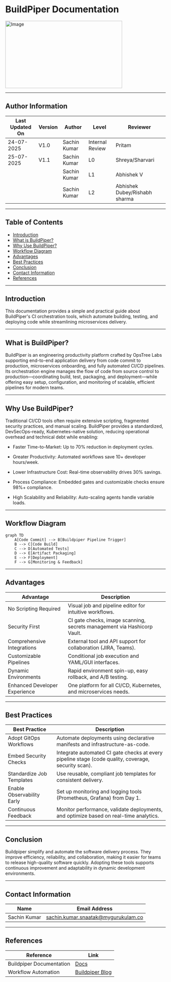# BuildPiper Documentation

<img width="367" height="211" alt="Image" src="https://github.com/user-attachments/assets/f9cce9cb-5914-4223-9de8-2cbdbb4d2f94" />

---
## Author Information
| Last Updated On | Version | Author       | Level           | Reviewer   |
|-----------------|---------|--------------|-----------------|------------|
| 24-07-2025      | V1.0    | Sachin Kumar | Internal Review | Pritam     |
| 25-07-2025      | V1.1    | Sachin Kumar | L0              |Shreya/Sharvari|
|                 |         | Sachin Kumar | L1              | Abhishek V |
|                 |         | Sachin Kumar | L2              | Abhishek Dubey/Rishabh sharma|
---

## Table of Contents
- [Introduction](#introduction)
- [What is BuildPiper?](#what-is-buildpiper)
- [Why Use BuildPiper?](#why-use-buildpiper)
- [Workflow Diagram](#workflow-diagram)
- [Advantages](#advantages)
- [Best Practices](#best-practices)
- [Conclusion](#conclusion)
- [Contact Information](#contact-information)
- [References](#references)
---

## Introduction
This documentation provides a simple and practical guide about BuildPiper's CI orchestration tools, which automate building, testing, and deploying code while streamlining microservices delivery.

---

## What is BuildPiper?
BuildPiper is an engineering productivity platform crafted by OpsTree Labs supporting end-to-end application delivery from code commit to production, microservices onboarding, and fully automated CI/CD pipelines. Its orchestration engine manages the flow of code from source control to production—coordinating build, test, packaging, and deployment—while offering easy setup, configuration, and monitoring of scalable, efficient pipelines for modern teams.

---

## Why Use BuildPiper?
Traditional CI/CD tools often require extensive scripting, fragmented security practices, and manual scaling. BuildPiper provides a standardized, DevSecOps-ready, Kubernetes-native solution, reducing operational overhead and technical debt while enabling:
- Faster Time-to-Market: Up to 70% reduction in deployment cycles.

- Greater Productivity: Automated workflows save 10+ developer hours/week.

- Lower Infrastructure Cost: Real-time observability drives 30% savings.

- Process Compliance: Embedded gates and customizable checks ensure 98%+ compliance.

- High Scalability and Reliability: Auto-scaling agents handle variable loads.

---

## Workflow Diagram
```mermaid
graph TD
    A[Code Commit] --> B[Buildpiper Pipeline Trigger]
    B --> C[Code Build]
    C --> D[Automated Tests]
    D --> E[Artifact Packaging]
    E --> F[Deployment]
    F --> G[Monitoring & Feedback]
```

---

## Advantages

| Advantage                     | Description                                                                                  |
|-------------------------------|----------------------------------------------------------------------------------------------|
| No Scripting Required         | Visual job and pipeline editor for intuitive workflows.                                      |
| Security First                | CI gate checks, image scanning, secrets management via Hashicorp Vault.                      |
| Comprehensive Integrations    | External tool and API support for collaboration (JIRA, Teams).                               |
| Customizable Pipelines        | Conditional job execution and YAML/GUI interfaces.                                           |
| Dynamic Environments          | Rapid environment spin-up, easy rollback, and A/B testing.                                   |
| Enhanced Developer Experience | One platform for all CI/CD, Kubernetes, and microservices needs.                             |

---

## Best Practices

| Best Practice                | Description                                                                                          |
|------------------------------|------------------------------------------------------------------------------------------------------|
| Adopt GitOps Workflows       | Automate deployments using declarative manifests and infrastructure-as-code.                         |
| Embed Security Checks        | Integrate automated CI gate checks at every pipeline stage (code quality, coverage, security scan).  |
| Standardize Job Templates    | Use reusable, compliant job templates for consistent delivery.                                       |
| Enable Observability Early   | Set up monitoring and logging tools (Prometheus, Grafana) from Day 1.                                |
| Continuous Feedback          | Monitor performance, validate deployments, and optimize based on real-time analytics.                |

---

## Conclusion
Buildpiper simplify and automate the software delivery process. They improve efficiency, reliability, and collaboration, making it easier for teams to release high-quality software quickly. Adopting these tools supports continuous improvement and adaptability in dynamic development environments.

---
## Contact Information
| Name            | Email Address                         |
|-----------------|---------------------------------------|
| Sachin Kumar  | [sachin.kumar.snaatak@mygurukulam.co](sachin.kumar.snaatak@mygurukulam.co) |
---

## References

| Reference                        | Link                                                     |
|-----------------------------------|----------------------------------------------------------|
| Buildpiper Documentation          | [Docs](https://docs.buildpiper.io)                       |
| Workflow Automation               | [Buildpiper Blog](https://www.buildpiper.io/blog/)       |

